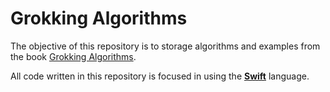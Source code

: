 # Grokking Algorithms

The objective of this repository is to storage algorithms and examples from the book [Grokking Algorithms](https://www.amazon.com/Grokking-Algorithms-illustrated-programmers-curious/dp/1617292230).

All code written in this repository is focused in using the [**Swift**](https://developer.apple.com/swift/) language.